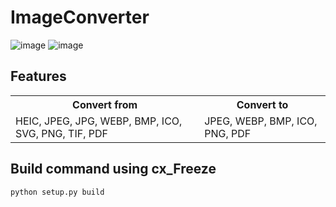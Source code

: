 # ImageConverter
![image](https://github.com/Julihofl/ImageConverter/assets/134228987/d2cb8b1e-89c4-4d23-b80b-bbd2800ca252)
![image](https://github.com/Julihofl/ImageConverter/assets/134228987/d72ecf67-3b08-41e0-865e-a8ed7b2a5524)

## Features
<table>
  <tr>
    <th>Convert from</th>
    <th>Convert to</th>
  </tr>
  <tr>
    <td>
      HEIC, JPEG, JPG, WEBP, BMP, ICO, SVG, PNG, TIF, PDF
    </td>
    <td>
      JPEG, WEBP, BMP, ICO, PNG, PDF
    </td>
  </tr>
</table>

## Build command using cx_Freeze
    python setup.py build
